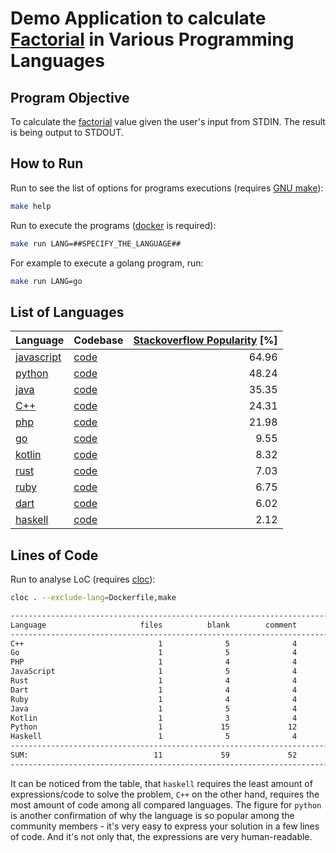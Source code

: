 # Demo Application to calculate [Factorial](https://en.wikipedia.org/wiki/Factorial) in Various Programming Languages

## Program Objective

To calculate the [factorial](https://en.wikipedia.org/wiki/Factorial) value given the user's input from STDIN. The result is being output to STDOUT.

## How to Run

Run to see the list of options for programs executions (requires [GNU make](https://www.gnu.org/software/make/)):

```bash
make help
```

Run to execute the programs ([docker](https://www.docker.com/) is required):

```bash
make run LANG=##SPECIFY_THE_LANGUAGE##
```

For example to execute a golang program, run:

```bash
make run LANG=go
```

## List of Languages

|Language|Codebase|[Stackoverflow Popularity](https://insights.stackoverflow.com/survey/2021#section-most-popular-technologies-programming-scripting-and-markup-languages) [%]|
|-|-|-:|
|[javascript](https://www.javascript.com/)|[code](./javascript/main.js)|64.96|
|[python](https://www.python.org/)|[code](./python/main.py)|48.24|
|[java](https://www.java.com/)|[code](./java/main.java)|35.35|
|[C++](https://www.cplusplus.com/)|[code](./cpp/main.cpp)|24.31|
|[php](https://www.php.net/)|[code](./php/main.php)|21.98|
|[go](https://golang.org/)|[code](./go/main.go)|9.55|
|[kotlin](https://kotlinlang.org/)|[code](./kotlin/main.kt)|8.32|
|[rust](https://www.rust-lang.org/)|[code](./rust/main.rs)|7.03|
|[ruby](https://www.ruby-lang.org/en/)|[code](./ruby/main.rb)|6.75|
|[dart](https://dart.dev/)|[code](./dart/main.dart)|6.02|
|[haskell](https://www.haskell.org/)|[code](./haskell/main.hs)|2.12|

## Lines of Code

Run to analyse LoC (requires [cloc](https://github.com/AlDanial/cloc)):

```bash
cloc . --exclude-lang=Dockerfile,make
```

```bash
-------------------------------------------------------------------------------
Language                     files          blank        comment           code
-------------------------------------------------------------------------------
C++                              1              5              4             48
Go                               1              5              4             39
PHP                              1              4              4             39
JavaScript                       1              5              4             38
Rust                             1              4              4             34
Dart                             1              4              4             33
Ruby                             1              4              4             32
Java                             1              5              4             28
Kotlin                           1              3              4             27
Python                           1             15             12             21
Haskell                          1              5              4             18
-------------------------------------------------------------------------------
SUM:                            11             59             52            357
-------------------------------------------------------------------------------
```

It can be noticed from the table, that `haskell` requires the least amount of expressions/code to solve the problem, `C++` on the other hand, requires the most amount of code among all compared languages. The figure for `python` is another confirmation of why the language is so popular among the community members - it's very easy to express your solution in a few lines of code. And it's not only that, the expressions are very human-readable.

